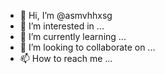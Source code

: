 - 👋 Hi, I’m @asmvhhxsg
- 👀 I’m interested in ...
- 🌱 I’m currently learning ...
- 💞️ I’m looking to collaborate on ...
- 📫 How to reach me ...

<!---
asmvhhxsg/asmvhhxsg is a ✨ special ✨ repository because its `README.md` (this file) appears on your GitHub profile.
You can click the Preview link to take a look at your changes.
--->
